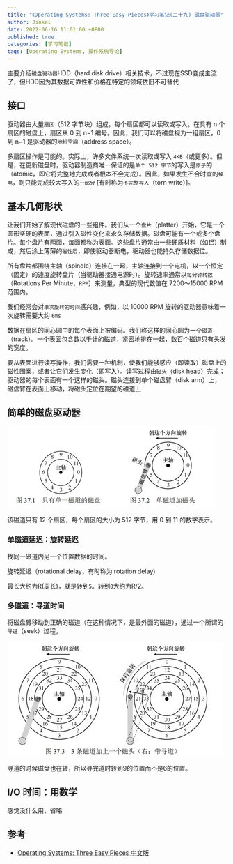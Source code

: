 ```yaml
---
title: "《Operating Systems: Three Easy Pieces》学习笔记(二十九) 磁盘驱动器"
author: Jinkai
date: 2022-06-16 11:01:00 +0800
published: true
categories: [学习笔记]
tags: [Operating Systems, 操作系统导论]
---
```


主要介绍`磁盘驱动器`HDD（hard disk drive）相关技术，不过现在SSD变成主流了，但HDD因为其数据可靠性和价格在特定的领域依旧不可替代

## 接口

驱动器由大量`扇区`（512 字节块）组成，每个扇区都可以读取或写入。在具有 n 个扇区的磁盘上，扇区从 0 到 n−1 编号。因此，我们可以将磁盘视为一组扇区，0 到 n−1 是驱动器的`地址空间`（address space）。

多扇区操作是可能的。实际上，许多文件系统一次读取或写入 `4KB`（或更多）。但是，在更新磁盘时，驱动器制造商唯一保证的是`单个 512 字节`的写入是`原子`的（atomic，即它将完整地完成或者根本不会完成）。因此，如果发生不合时宜的`掉电`，则只能完成较大写入的`一部分` [有时称为`不完整写入`（torn write）]。

## 基本几何形状

让我们开始了解现代磁盘的一些组件。我们从一个`盘片`（platter）开始，它是一个圆形坚硬的表面，通过引入磁性变化来永久存储数据。磁盘可能有一个或多个盘片。每个盘片有两面，每面都称为表面。这些盘片通常由一些硬质材料（如铝）制成，然后涂上薄薄的`磁性层`，即使驱动器断电，驱动器也能持久存储数据位。

所有盘片都围绕主轴（spindle）连接在一起，主轴连接到一个电机，以一个恒定（固定）的速度旋转盘片（当驱动器接通电源时）。旋转速率通常以`每分钟转数`（Rotations Per Minute，`RPM`）来测量，典型的现代数值在 7200～15000 RPM 范围内。

我们经常会对`单次旋转的时间`感兴趣，例如，以 10000 RPM 旋转的驱动器意味着一次旋转需要大约 `6ms`

数据在扇区的同心圆中的每个表面上被编码。我们称这样的同心圆为一个`磁道`（track）。一个表面包含数以千计的磁道，紧密地排在一起，数百个磁道只有头发的宽度。

要从表面进行读写操作，我们需要一种机制，使我们能够感应（即读取）磁盘上的磁性图案，或者让它们发生变化（即写入）。读写过程由`磁头`（disk head）完成；驱动器的每个表面有一个这样的磁头。磁头连接到单个磁盘臂（disk arm）上，磁盘臂在表面上移动，将磁头定位在期望的磁道上

## 简单的磁盘驱动器

![F37.1](/assets/img/2022-06-16-operating-systems-29/F37.1.jpg)

该磁道只有 12 个扇区，每个扇区的大小为 512 字节，用 0 到 11 的数字表示。

### 单磁道延迟：旋转延迟

找同一磁道内另一个位置数据的时间。

旋转延迟（rotational delay，有时称为 rotation delay)

最长大约为R(周长)，就是转到`5`。转到`0`大约为R/2。

### 多磁道：寻道时间

将磁盘臂移动到正确的磁道（在这种情况下，是最外面的磁道），通过一个所谓的`寻道`（seek）过程。

![F37.3](/assets/img/2022-06-16-operating-systems-29/F37.3.jpg)

寻道的时候磁盘也在转，所以寻完道时转到9的位置而不是6的位置。

## I/O 时间：用数学

感觉没什么用，省略

## 参考

- [Operating Systems: Three Easy Pieces 中文版](https://pages.cs.wisc.edu/~remzi/OSTEP/Chinese/37.pdf)
